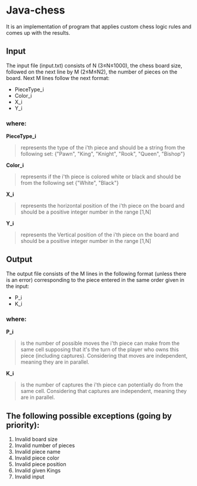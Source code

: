 # Java-chess

It is an implementation of program that applies custom chess logic rules and comes up with the results.

## Input

The input file (input.txt) consists of N
 (3≤N≤1000), the chess board size, followed on the next line by M
 (2≤M≤N2), the number of pieces on the board. 
 Next M lines follow the next format:

 - PieceType_i
 - Color_i
 - X_i
 - Y_i

### where:

**PieceType_i**

> represents the type of the i'th piece and should be a string from the following set: {"Pawn", "King", "Knight", "Rook", "Queen", "Bishop"}
 
 
**Color_i**

> represents if the i'th piece is colored white or black and should be from the following set {"White", "Black"}
 
 
**X_i**

> represents the horizontal position of the i'th piece on the board and should be a positive integer number in the range [1,N]
 
 
**Y_i**

> represents the Vertical position of the i'th piece on the board and should be a positive integer number in the range [1,N]
 
 
 
## Output

The output file consists of the M lines in the following format 
(unless there is an error) corresponding to the piece entered in the same order given in the input: 

 - P_i
 - K_i
 
 
### where:

**P_i**

> is the number of possible moves the i'th piece can make from the same cell supposing that it's the turn of the player who owns this piece (including captures). 
> Considering that moves are independent, meaning they are in parallel.
 
 
**K_i**

> is the number of captures the i'th piece can potentially do from the same cell. 
> Considering that captures are independent, meaning they are in parallel.


## The following possible exceptions (going by priority):

 1. Invalid board size
 2. Invalid number of pieces
 3. Invalid piece name
 4. Invalid piece color
 5. Invalid piece position
 6. Invalid given Kings
 7. Invalid input
